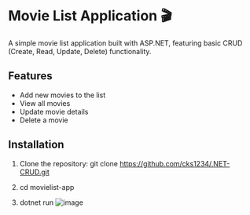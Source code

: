 # Movie List Application 🎬

A simple movie list application built with ASP.NET, featuring basic CRUD (Create, Read, Update, Delete) functionality.


## Features
- Add new movies to the list
- View all movies
- Update movie details
- Delete a movie


## Installation
1. Clone the repository:
   git clone https://github.com/cks1234/.NET-CRUD.git
   
2. cd movielist-app

3. dotnet run
![image](https://github.com/user-attachments/assets/aec2652a-24bc-4dd8-b2e5-e2afbc088a67)

